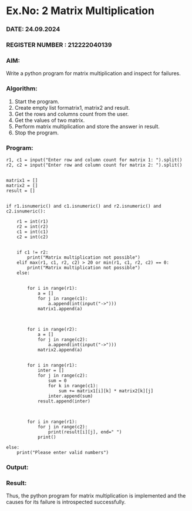 # Ex.No: 2   Matrix Multiplication 

### DATE: 24.09.2024                                                                           
### REGISTER NUMBER : 212222040139

### AIM: 
Write a python program for matrix multiplication and inspect for failures.
 
### Algorithm:
1. Start the program.
2. Create empty list formatrix1, matrix2 and result.
3. Get the rows and columns count from the user.
4. Get the values of two matrix.
5. Perform matrix multiplication and store the answer in result.
6. Stop the program.

### Program:
```
r1, c1 = input("Enter row and column count for matrix 1: ").split()
r2, c2 = input("Enter row and column count for matrix 2: ").split()


matrix1 = []
matrix2 = []
result = []


if r1.isnumeric() and c1.isnumeric() and r2.isnumeric() and c2.isnumeric():

    r1 = int(r1)
    r2 = int(r2)
    c1 = int(c1)
    c2 = int(c2)


    if c1 != r2:
        print("Matrix multiplication not possible")
    elif max(r1, c1, r2, c2) > 20 or min(r1, c1, r2, c2) == 0:
        print("Matrix multiplication not possible")
    else:


        for i in range(r1):
            a = []
            for j in range(c1):
                a.append(int(input("->")))
            matrix1.append(a)



        for i in range(r2):
            a = []
            for j in range(c2):
                a.append(int(input("->")))
            matrix2.append(a)


        for i in range(r1):
            inter = []
            for j in range(c2):
                sum = 0
                for k in range(c1):
                    sum += matrix1[i][k] * matrix2[k][j]
                inter.append(sum)
            result.append(inter)



        for i in range(r1):
            for j in range(c2):
                print(result[i][j], end=" ")
            print()

else:
    print("Please enter valid numbers")
```

### Output:

### Result:
Thus, the python program for matrix multiplication is implemented and the causes for its failure is introspected successfully.

